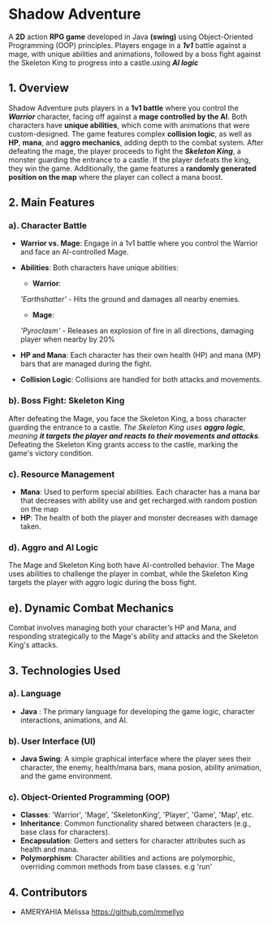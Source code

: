 # Shadow Adventure
A **2D** action **RPG game** developed in Java **(swing)** using Object-Oriented Programming (OOP) principles. Players engage in a ***1v1*** battle against a mage, with unique abilities and animations, followed by a boss fight against the Skeleton King to progress into a castle.using ***AI logic***

## 1. Overview
Shadow Adventure puts players in a **1v1 battle** where you control the ***Warrior*** character, facing off against a **mage controlled by the AI**. Both characters have **unique abilities**, which come with animations that were custom-designed. The game features complex **collision logic**, as well as **HP**, **mana**, and **aggro mechanics**, adding depth to the combat system. After defeating the mage, the player proceeds to fight the ***Skeleton King***, a monster guarding the entrance to a castle. If the player defeats the king, they win the game. Additionally, the game features a **randomly generated position on the map** where the player can collect a mana boost. 

## 2. Main Features
### a). Character Battle
* **Warrior vs. Mage**: Engage in a 1v1 battle where you control the Warrior and face an AI-controlled Mage.
* **Abilities**: Both characters have unique abilities:
  * **Warrior**: 
  
  *'Earthshatter'* - Hits the ground and damages all nearby enemies.
  * **Mage**: 
  
  *'Pyroclasm'* -  Releases an explosion of fire in all directions, damaging player when nearby by 20%



* **HP and Mana**: Each character has their own health (HP) and mana (MP) bars that are managed during the fight.

* **Collision Logic**: Collisions are handled for both attacks and movements.

### b). Boss Fight: Skeleton King
After defeating the Mage, you face the Skeleton King, a boss character guarding the entrance to a castle.
*The Skeleton King uses **aggro logic**, meaning **it targets the player and reacts to their movements and attacks**.*
Defeating the Skeleton King grants access to the castle, marking the game's victory condition.

### c). Resource Management
* **Mana**: Used to perform special abilities. Each character has a mana bar that decreases with ability use and get recharged.with random postion on the map
* **HP**: The health of both the player and monster decreases with damage taken.

### d). Aggro and AI Logic
The Mage and Skeleton King both have AI-controlled behavior.
The Mage uses abilities to challenge the player in combat, while the Skeleton King targets the player with aggro logic during the boss fight.
## e). Dynamic Combat Mechanics
Combat involves managing both your character’s HP and Mana, and responding strategically to the Mage's ability and attacks and the Skeleton King's attacks.

## 3. Technologies Used
### a). Language
* **Java** : The primary language for developing the game logic, character interactions, animations, and AI.
### b). User Interface (UI)
* **Java Swing**: A simple graphical interface where the player sees their character, the enemy, health/mana bars, mana posion, ability animation, and the game environment.
### c). Object-Oriented Programming (OOP)
* **Classes**: 'Warrior', 'Mage', 'SkeletonKing', 'Player', 'Game', 'Map', etc.
* **Inheritance**: Common functionality shared between characters (e.g., base class for characters).
* **Encapsulation**: Getters and setters for character attributes such as health and mana.
* **Polymorphism**: Character abilities and actions are polymorphic, overriding common methods from base classes. e.g 'run'

## 4. Contributors 
* AMERYAHIA Mélissa https://github.com/mmellyo 

